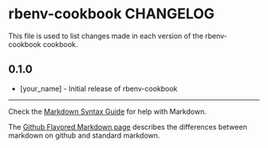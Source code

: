 rbenv-cookbook CHANGELOG
========================

This file is used to list changes made in each version of the rbenv-cookbook cookbook.

0.1.0
-----
- [your_name] - Initial release of rbenv-cookbook

- - -
Check the [Markdown Syntax Guide](http://daringfireball.net/projects/markdown/syntax) for help with Markdown.

The [Github Flavored Markdown page](http://github.github.com/github-flavored-markdown/) describes the differences between markdown on github and standard markdown.

